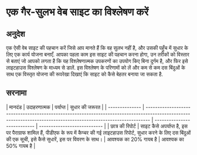 # एक गैर-सुलभ वेब साइट का विश्लेषण करें

## अनुदेश

एक ऐसी वेब साइट की पहचान करें जिसे आप मानते हैं कि वह सुलभ नहीं है, और उसकी पहुँच में सुधार के लिए एक कार्य योजना बनाएँ. आपका पहला काम इस साइट की पहचान करना होगा, उन तरीकों को विस्तार से बताएं जो आपको लगता है कि यह विश्लेषणात्मक उपकरणों का उपयोग किए बिना दुर्गम है, और फिर इसे लाइटहाउस विश्लेषण के माध्यम से डालें. इस विश्लेषण के परिणामों को लें और कम से कम दस बिंदुओं के साथ एक विस्तृत योजना की रूपरेखा दिखाएं कि साइट को कैसे बेहतर बनाया जा सकता है.

## सरनामा

| मानदंड | उदाहरणात्मक |
पर्याप्त | सुधार की जरूरत |
| -------------- | -------------------------------------------------------------------------------------------------------------------------------------------------------------- | --------------------------- | --------------------------- |
| छात्र की रिपोर्ट | साइट कैसे अपर्याप्त है, इस पर पैराग्राफ शामिल हैं, पीडीएफ के रूप में कैप्चर की गई लाइटहाउस रिपोर्ट, सुधार करने के लिए दस बिंदुओं की एक सूची, इसे कैसे सुधारें, इस पर विवरण के साथ। | आवश्यक का 20% गायब है | आवश्यक का 50% गायब है |
